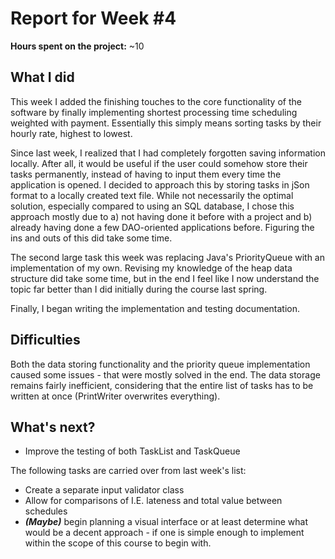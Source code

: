 # Report for Week #4

**Hours spent on the project:** ~10

## What I did
This week I added the finishing touches to the core functionality of the software by finally implementing shortest processing time scheduling weighted with payment. Essentially this simply means sorting tasks by their hourly rate, highest to lowest.

Since last week, I realized that I had completely forgotten saving information locally. After all, it would be useful if the user could somehow store their tasks permanently, instead of having to input them every time the application is opened. I decided to approach this by storing tasks in jSon format to a locally created text file. While not necessarily the optimal solution, especially compared to using an SQL database, I chose this approach mostly due to a) not having done it before with a project and b) already having done a few DAO-oriented applications before. Figuring the ins and outs of this did take some time.

The second large task this week was replacing Java's PriorityQueue with an implementation of my own. Revising my knowledge of the heap data structure did take some time, but in the end I feel like I now understand the topic far better than I did initially during the course last spring.

Finally, I began writing the implementation and testing documentation.

## Difficulties
Both the data storing functionality and the priority queue implementation caused some issues - that were mostly solved in the end. The data storage remains fairly inefficient, considering that the entire list of tasks has to be written at once (PrintWriter overwrites everything).

## What's next?
- Improve the testing of both TaskList and TaskQueue

The following tasks are carried over from last week's list:
- Create a separate input validator class
- Allow for comparisons of I.E. lateness and total value between schedules
- ***(Maybe)*** begin planning a visual interface or at least determine what would be a decent approach - if one is simple enough to implement within the scope of this course to begin with.
